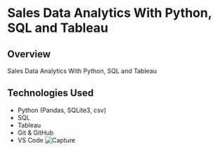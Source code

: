 # Sales Data Analytics With Python, SQL and Tableau

## Overview
Sales Data Analytics With Python, SQL and Tableau

## Technologies Used
- Python (Pandas, SQLite3, csv)
- SQL
- Tableau
- Git & GitHub
- VS Code
![Capture](https://github.com/user-attachments/assets/664bfbf5-d83c-4530-87b8-7040effdbb8f)
